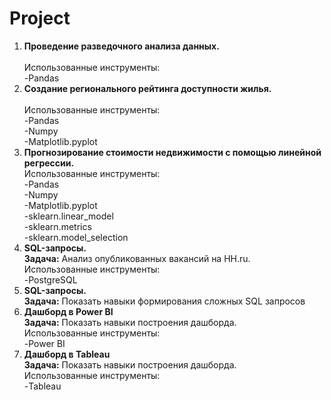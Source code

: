 # Project
1. **Проведение разведочного анализа данных.**<br /> <br />Использованные инструменты:
   <br />-Pandas
3. **Создание регионального рейтинга доступности жилья.**<br /> <br />Использованные инструменты:
   <br />-Pandas
   <br />-Numpy
   <br />-Matplotlib.pyplot
4. **Прогнозирование стоимости недвижимости с помощью линейной регрессии.** <br />Использованные инструменты:
   <br />-Pandas
   <br />-Numpy
   <br />-Matplotlib.pyplot
   <br />-sklearn.linear_model
   <br />-sklearn.metrics
   <br />-sklearn.model_selection
5. **SQL-запросы.**
   <br />**Задача:** Анализ опубликованных вакансий на HH.ru. <br />Использованные инструменты:
   <br />-PostgreSQL
6. **SQL-запросы.**
   <br />**Задача:** Показать навыки формирования сложных SQL запросов
7. **Дашборд в Power BI**
   <br />**Задача:** Показать навыки построения дашборда. <br />Использованные инструменты:
   <br />-Power BI
9. **Дашборд в Tableau**
   <br />**Задача:** Показать навыки построения дашборда. <br />Использованные инструменты:
   <br />-Tableau
